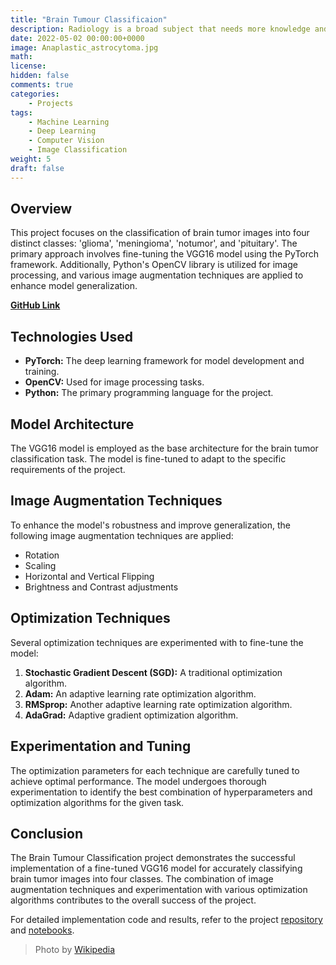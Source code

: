 ```yaml
---
title: "Brain Tumour Classificaion"
description: Radiology is a broad subject that needs more knowledge and understanding of medical science to identify tumors accurately. The need for a tumor detection program, thus, overcomes the lack of qualified radiologists. Using magnetic resonance imaging, biomedical image processing makes it easier to detect and locate brain tumors. In this study, a segmentation and detection method for brain tumors was developed using images from the MRI sequence as an input image to identify the tumor area. This process is difficult due to the wide variety of tumor tissues in the presence of different patients, and, in most cases, the similarity within normal tissues makes the task difficult. The main goal is to classify the brain in the presence of a brain tumor or a healthy brain.
date: 2022-05-02 00:00:00+0000
image: Anaplastic_astrocytoma.jpg
math: 
license: 
hidden: false
comments: true
categories:
    - Projects
tags:
    - Machine Learning
    - Deep Learning
    - Computer Vision
    - Image Classification
weight: 5 
draft: false
---
```

## Overview

This project focuses on the classification of brain tumor images into four distinct classes: 'glioma', 'meningioma', 'notumor', and 'pituitary'. The primary approach involves fine-tuning the VGG16 model using the PyTorch framework. Additionally, Python's OpenCV library is utilized for image processing, and various image augmentation techniques are applied to enhance model generalization.

**[GitHub Link](https://github.com/U77w41/Brain-Tumour-Classificaion/tree/main)**

## Technologies Used

- **PyTorch:** The deep learning framework for model development and training.
- **OpenCV:** Used for image processing tasks.
- **Python:** The primary programming language for the project.

## Model Architecture

The VGG16 model is employed as the base architecture for the brain tumor classification task. The model is fine-tuned to adapt to the specific requirements of the project.

## Image Augmentation Techniques

To enhance the model's robustness and improve generalization, the following image augmentation techniques are applied:

- Rotation
- Scaling
- Horizontal and Vertical Flipping
- Brightness and Contrast adjustments

## Optimization Techniques

Several optimization techniques are experimented with to fine-tune the model:

1. **Stochastic Gradient Descent (SGD):** A traditional optimization algorithm.
2. **Adam:** An adaptive learning rate optimization algorithm.
3. **RMSprop:** Another adaptive learning rate optimization algorithm.
4. **AdaGrad:** Adaptive gradient optimization algorithm.

## Experimentation and Tuning

The optimization parameters for each technique are carefully tuned to achieve optimal performance. The model undergoes thorough experimentation to identify the best combination of hyperparameters and optimization algorithms for the given task.

## Conclusion

The Brain Tumour Classification project demonstrates the successful implementation of a fine-tuned VGG16 model for accurately classifying brain tumor images into four classes. The combination of image augmentation techniques and experimentation with various optimization algorithms contributes to the overall success of the project.

For detailed implementation code and results, refer to the project [repository](https://github.com/U77w41/Brain-Tumour-Classificaion/) and [notebooks](https://github.com/U77w41/Brain-Tumour-Classificaion/blob/main/notebooks/Brain%20Tumor%20Classification%20CDS%20Project.ipynb).


> Photo by [Wikipedia](https://upload.wikimedia.org/wikipedia/commons/d/d8/Anaplastic_astrocytoma.jpgi)